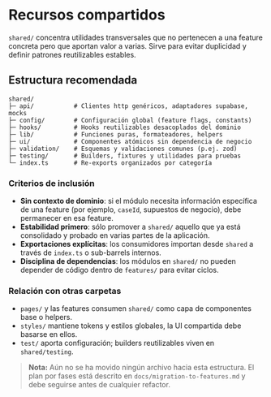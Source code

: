 # Recursos compartidos

`shared/` concentra utilidades transversales que no pertenecen a una feature concreta pero que aportan valor a varias. Sirve para evitar duplicidad y definir patrones reutilizables estables.

## Estructura recomendada

```
shared/
├─ api/           # Clientes http genéricos, adaptadores supabase, mocks
├─ config/        # Configuración global (feature flags, constants)
├─ hooks/         # Hooks reutilizables desacoplados del dominio
├─ lib/           # Funciones puras, formateadores, helpers
├─ ui/            # Componentes atómicos sin dependencia de negocio
├─ validation/    # Esquemas y validaciones comunes (p.ej. zod)
├─ testing/       # Builders, fixtures y utilidades para pruebas
└─ index.ts       # Re-exports organizados por categoría
```

### Criterios de inclusión

- **Sin contexto de dominio**: si el módulo necesita información específica de una feature (por ejemplo, `caseId`, supuestos de negocio), debe permanecer en esa feature.
- **Estabilidad primero**: sólo promover a `shared/` aquello que ya está consolidado y probado en varias partes de la aplicación.
- **Exportaciones explícitas**: los consumidores importan desde `shared` a través de `index.ts` o sub-barrels internos.
- **Disciplina de dependencias**: los módulos en `shared/` no pueden depender de código dentro de `features/` para evitar ciclos.

### Relación con otras carpetas

- `pages/` y las features consumen `shared/` como capa de componentes base o helpers.
- `styles/` mantiene tokens y estilos globales, la UI compartida debe basarse en ellos.
- `test/` aporta configuración; builders reutilizables viven en `shared/testing`.

> **Nota:** Aún no se ha movido ningún archivo hacia esta estructura. El plan por fases está descrito en `docs/migration-to-features.md` y debe seguirse antes de cualquier refactor.
